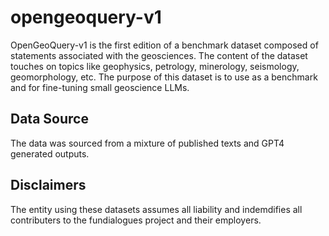 # opengeoquery-v1
OpenGeoQuery-v1 is the first edition of a benchmark dataset composed of statements associated with the geosciences. The content of the dataset touches on topics like geophysics, petrology, minerology, seismology, geomorphology, etc. The purpose of this dataset is to use as a benchmark and for fine-tuning small geoscience LLMs.

## Data Source
The data was sourced from a mixture of published texts and GPT4 generated outputs. 

## Disclaimers
The entity using these datasets assumes all liability and indemdifies all contributers to the fundialogues project and their employers. 